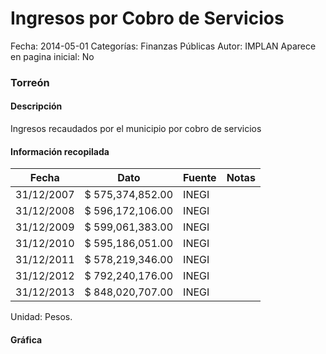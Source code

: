 Ingresos por Cobro de Servicios
=====

Fecha: 2014-05-01
Categorías: Finanzas Públicas
Autor: IMPLAN
Aparece en pagina inicial: No

### Torreón

#### Descripción

Ingresos recaudados por el municipio por cobro de servicios

<!-- break -->

#### Información recopilada

<table class="table table-hover table-bordered matriz">
  <thead>
    <tr><th>Fecha</th><th>Dato</th><th>Fuente</th><th>Notas</th></tr>
  </thead>
  <tbody>
    <tr><td class="centrado">31/12/2007</td><td class="derecha">$ 575,374,852.00</td><td>INEGI</td><td></td></tr>
    <tr><td class="centrado">31/12/2008</td><td class="derecha">$ 596,172,106.00</td><td>INEGI</td><td></td></tr>
    <tr><td class="centrado">31/12/2009</td><td class="derecha">$ 599,061,383.00</td><td>INEGI</td><td></td></tr>
    <tr><td class="centrado">31/12/2010</td><td class="derecha">$ 595,186,051.00</td><td>INEGI</td><td></td></tr>
    <tr><td class="centrado">31/12/2011</td><td class="derecha">$ 578,219,346.00</td><td>INEGI</td><td></td></tr>
    <tr><td class="centrado">31/12/2012</td><td class="derecha">$ 792,240,176.00</td><td>INEGI</td><td></td></tr>
    <tr><td class="centrado">31/12/2013</td><td class="derecha">$ 848,020,707.00</td><td>INEGI</td><td></td></tr>
  </tbody>
</table>

Unidad: Pesos.

#### Gráfica

<div id="Morriswfbbccxk" class="grafica"></div>
  <script>
  new Morris.Line({
    element: 'Morriswfbbccxk',
    data: [
      { fecha: '2007-12-31', dato: 575374852.00 },
      { fecha: '2008-12-31', dato: 596172106.00 },
      { fecha: '2009-12-31', dato: 599061383.00 },
      { fecha: '2010-12-31', dato: 595186051.00 },
      { fecha: '2011-12-31', dato: 578219346.00 },
      { fecha: '2012-12-31', dato: 792240176.00 },
      { fecha: '2013-12-31', dato: 848020707.00 }
    ],
    xkey: 'fecha',
    ykeys: ['dato'],
    labels: ['Dato'],
    lineColors: ['#FF5B02'],
    xLabelFormat: function(d) {
      return d.getDate()+'/'+(d.getMonth()+1)+'/'+d.getFullYear();
    },
    dateFormat: function (ts) {
      var d = new Date(ts);
      return d.getDate() + '/' + (d.getMonth() + 1) + '/' + d.getFullYear();
    }
  });
  </script>

